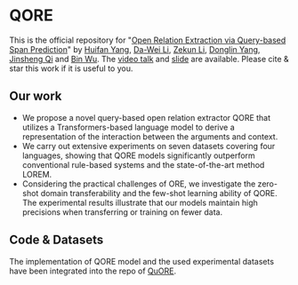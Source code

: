 # QORE

This is the official repository for "[Open Relation Extraction via Query-based Span Prediction](https://easychair.org/publications/preprint_open/lLmV)" by [Huifan Yang](mailto:huifunny@bupt.edu.cn), [Da-Wei Li](mailto:daweilee@microsoft.com), [Zekun Li](mailto:lizekun@bupt.edu.cn), [Donglin	Yang](mailto:iceberg@bupt.edu.cn), [Jinsheng	Qi](mailto:qijs@bupt.edu.cn) and [Bin Wu](mailto:wubin@bupt.edu.cn). 
The [video talk](https://www.youtube.com/watch?v=luU40xu7QAg) and [slide](https://easychair.org/smart-slide/slide/VKrv#) are available.
Please cite & star this work if it is useful to you.


<!--### Citation-->


## Our work
- We propose a novel query-based open relation extractor QORE that utilizes a Transformers-based language model to derive a representation of the interaction between the arguments and context.
- We carry out extensive experiments on seven datasets covering four languages, showing that QORE models significantly outperform conventional rule-based systems and the state-of-the-art method LOREM.
- Considering the practical challenges of ORE, we investigate the zero-shot domain transferability and the few-shot learning ability of QORE. The experimental results illustrate that our models maintain high precisions when transferring or training on fewer data.


## Code & Datasets
The implementation of QORE model and the used experimental datasets have been integrated into the repo of [QuORE](https://github.com/farahhuifanyang/QuORE).
